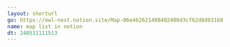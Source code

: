 ```yaml
---
layout: shorturl
go: https://owl-nest.notion.site/Map-06e462621408402480d3cf62d8d831b8
name: map list in notion
dt: 240531111513
---
```

